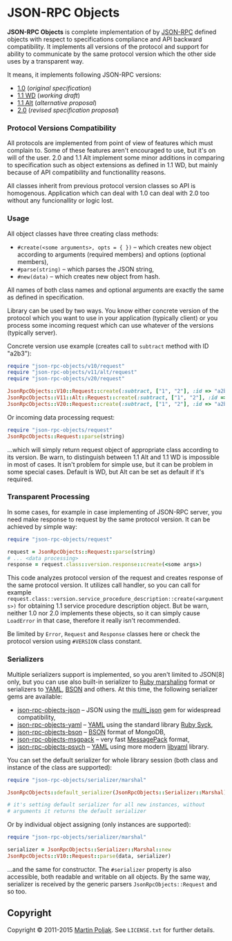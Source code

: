 JSON-RPC Objects
================

**JSON-RPC Objects** is complete implementation of by [JSON-RPC][1] 
defined objects with respect to specifications compliance and API 
backward compatibility. It implements all versions of the protocol and 
support for ability to communicate by the same protocol version which 
the other side uses by a transparent way.

It means, it implements following JSON-RPC versions:

* [1.0][2] (*original specification*)
* [1.1 WD][3] (*working draft*)
* [1.1 Alt][4] (*alternative proposal*)
* [2.0][5] (*revised specification proposal*)

### Protocol Versions Compatibility

All protocols are implemented from point of view of features which must
complain to. Some of these features aren't encouraged to use, but it's 
on will of the user. 2.0 and 1.1 Alt implement some minor additions 
in comparing to specification such as object extensions as defined in 
1.1 WD, but mainly because of API compatibility and functionallity 
reasons.

All classes inherit from previous protocol version classes so API is 
homogenous. Application which can deal with 1.0 can deal with 2.0 too 
without any funcionallity or logic lost. 

### Usage
  
All object classes have three creating class methods:

* `#create(<some arguments>, opts = { })` &ndash; which creates new 
object according to arguments (required members) and options (optional 
members),
* `#parse(string)` &ndash; which parses the JSON string,
* `#new(data)` &ndash; which creates new object from hash.

All names of both class names and optional arguments are exactly the 
same as defined in specification.

Library can be used by two ways. You know either concrete version of the 
protocol which you want to use in your application (typically client) 
or you process some incoming request which can use whatever of 
the versions (typically server).

Concrete version use example (creates call to `subtract` method with 
ID "a2b3"):

```ruby
require "json-rpc-objects/v10/request"
require "json-rpc-objects/v11/alt/request"
require "json-rpc-objects/v20/request"

JsonRpcObjects::V10::Request::create(:subtract, ["1", "2"], :id => "a2b3")
JsonRpcObjects::V11::Alt::Request::create(:subtract, ["1", "2"], :id => "a2b3")
JsonRpcObjects::V20::Request::create(:subtract, ["1", "2"], :id => "a2b3")
```

Or incoming data processing request:

```ruby
require "json-rpc-objects/request"
JsonRpcObjects::Request::parse(string)
```

…which will simply return request object of appropriate class according 
to its version. Be warn, to distinguish between 1.1 Alt and 1.1 WD is
impossible in most of cases. It isn't problem for simple use, but it 
can be problem in some special cases. Default is WD, but Alt can be set
as default if it's required.

### Transparent Processing

In some cases, for example in case implementing of JSON-RPC server, you 
need make response to request by the same protocol version. It can be 
achieved by simple way:

```ruby
require "json-rpc-objects/request"

request = JsonRpcObjects::Request::parse(string)
# ... <data processing>
response = request.class::version.response::create(<some args>)
```

This code analyzes protocol version of the request and creates response
of the same protocol version. It utilizes call handler, so you can call
for example `request.class::version.service_procedure_description::create(<arguments>)`
for obtaining 1.1 service procedure description object. But be warn, 
neither 1.0 nor 2.0 implements these objects, so it can simply cause 
`LoadError` in that case, therefore it really isn't recommended.

Be limited by `Error`, `Request` and `Response` classes here or check
the protocol version using `#VERSION` class constant.

### Serializers

Multiple serializers support is implemented, so you aren't limited to
JSON[8] only, but you can use also built-in serializer to 
[Ruby marshaling][10] format or serializers to [YAML][9], [BSON][11] 
and others. At this time, the following serializer gems are available:

* [json-rpc-objects-json][20] – JSON using the [multi_json][12] gem for
widespread compatibility,
* [json-rpc-objects-yaml][21] – [YAML][9] using the standard library 
[Ruby Syck][13],
* [json-rpc-objects-bson][22] – [BSON][11] format of MongoDB,
* [json-rpc-objects-msgpack][23] – very fast [MessagePack][14] format,
* [json-rpc-objects-psych][24] – [YAML][9] using more modern 
[libyaml][15] library.

You can set the default serializer for whole library session (both class
and instance of the class are supported):

```ruby
require "json-rpc-objects/serializer/marshal"

JsonRpcObjects::default_serializer(JsonRpcObjects::Serializer::Marshal)

# it's setting default serializer for all new instances, without
# arguments it returns the default serializer
```
    
Or by individual object assigning (only instances are supported):

```ruby
require "json-rpc-objects/serializer/marshal"

serializer = JsonRpcObjects::Serializer::Marshal::new
JsonRpcObjects::V10::Request::parse(data, serializer)
```

…and the same for constructor. The `#serializer` property is also 
accessible, both readable and writable on all objects. By the same way, 
serializer is received by the generic parsers `JsonRpcObjects::Request` 
and so too. 

Copyright
---------

Copyright &copy; 2011-2015 [Martin Poljak][7]. See `LICENSE.txt` for
further details.

[1]: http://en.wikipedia.org/wiki/JSON-RPC
[2]: http://json-rpc.org/wiki/specification
[3]: http://json-rpc.org/wd/JSON-RPC-1-1-WD-20060807.html
[4]: http://groups.google.com/group/json-rpc/web/json-rpc-1-1-alt
[5]: http://groups.google.com/group/json-rpc/web/json-rpc-2-0
[6]: http://github.com/martinkozak/json-rpc-objects/issues
[7]: http://www.martinpoljak.net/

[9]: http://www.yaml.org/
[10]: http://ruby-doc.org/core/classes/Marshal.html
[11]: http://bsonspec.org/
[12]: http://github.com/intridea/multi_json
[13]: http://www.ruby-doc.org/stdlib/libdoc/syck/rdoc/index.html
[14]: http://msgpack.org/
[15]: http://pyyaml.org/wiki/LibYAML

[20]: https://github.com/martinkozak/json-rpc-objects-json
[21]: https://github.com/martinkozak/json-rpc-objects-yaml
[22]: https://github.com/martinkozak/json-rpc-objects-bson
[23]: https://github.com/martinkozak/json-rpc-objects-msgpack
[24]: https://github.com/martinkozak/json-rpc-objects-psych
